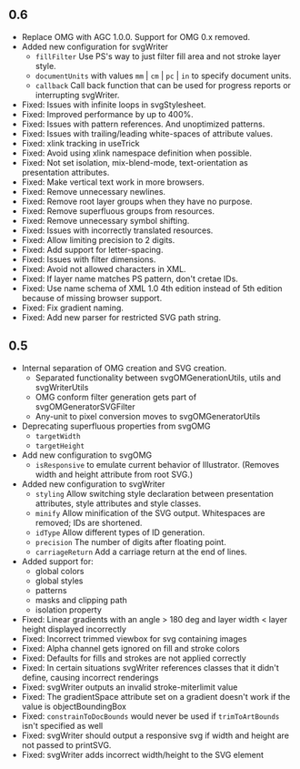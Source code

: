 ## 0.6

* Replace OMG with AGC 1.0.0. Support for OMG 0.x removed.
* Added new configuration for svgWriter
	- `fillFilter` Use PS's way to just filter fill area and not stroke layer style.
	- `documentUnits` with values `mm` | `cm` | `pc` | `in` to specify document units.
	- `callback` Call back function that can be used for progress reports or interrupting svgWriter.
* Fixed: Issues with infinite loops in svgStylesheet.
* Fixed: Improved performance by up to 400%.
* Fixed: Issues with pattern references. And unoptimized patterns.
* Fixed: Issues with trailing/leading white-spaces of attribute values.
* Fixed: xlink tracking in useTrick
* Fixed: Avoid using xlink namespace definition when possible.
* Fixed: Not set isolation, mix-blend-mode, text-orientation as presentation attributes.
* Fixed: Make vertical text work in more browsers.
* Fixed: Remove unnecessary newlines.
* Fixed: Remove root layer groups when they have no purpose.
* Fixed: Remove superfluous groups from resources.
* Fixed: Remove unnecessary symbol shifting.
* Fixed: Issues with incorrectly translated resources.
* Fixed: Allow limiting precision to 2 digits.
* Fixed: Add support for letter-spacing.
* Fixed: Issues with filter dimensions.
* Fixed: Avoid not allowed characters in XML.
* Fixed: If layer name matches PS pattern, don't cretae IDs.
* Fixed: Use name schema of XML 1.0 4th edition instead of 5th edition because of missing browser support.
* Fixed: Fix gradient naming.
* Fixed: Add new parser for restricted SVG path string.

## 0.5

* Internal separation of OMG creation and SVG creation.
	- Separated functionality between svgOMGenerationUtils, utils and svgWriterUtils
	- OMG conform filter generation gets part of svgOMGeneratorSVGFilter
	- Any-unit to pixel conversion moves to svgOMGeneratorUtils
* Deprecating superfluous properties from svgOMG
	- `targetWidth`
	- `targetHeight`
* Add new configuration to svgOMG
	- `isResponsive` to emulate current behavior of Illustrator. (Removes width and height attribute from root SVG.)
* Added new configuration to svgWriter
	- `styling` Allow switching style declaration between presentation attributes, style attributes and style classes.
	- `minify` Allow minification of the SVG output. Whitespaces are removed; IDs are shortened.
	- `idType` Allow different types of ID generation.
	- `precision` The number of digits after floating point.
	- `carriageReturn` Add a carriage return at the end of lines.
* Added support for: 
	- global colors
	- global styles
	- patterns
	- masks and clipping path
	- isolation property
* Fixed: Linear gradients with an angle > 180 deg and layer width < layer height displayed incorrectly
* Fixed: Incorrect trimmed viewbox for svg containing images
* Fixed: Alpha channel gets ignored on fill and stroke colors
* Fixed: Defaults for fills and strokes are not applied correctly
* Fixed: In certain situations svgWriter references classes that it didn't define, causing incorrect renderings
* Fixed: svgWriter outputs an invalid stroke-miterlimit value
* Fixed: The gradientSpace attribute set on a gradient doesn't work if the value is objectBoundingBox
* Fixed: `constrainToDocBounds` would never be used if `trimToArtBounds` isn't specified as well
* Fixed: svgWriter should output a responsive svg if width and height are not passed to printSVG.
* Fixed: svgWriter adds incorrect width/height to the SVG element